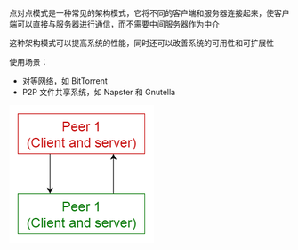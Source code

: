 点对点模式是一种常见的架构模式，它将不同的客户端和服务器连接起来，使客户端可以直接与服务器进行通信，而不需要中间服务器作为中介

这种架构模式可以提高系统的性能，同时还可以改善系统的可用性和可扩展性

使用场景：

- 对等网络，如 BitTorrent
- P2P 文件共享系统，如 Napster 和 Gnutella

![img](.assets/%E7%82%B9%E5%AF%B9%E7%82%B9%E6%A8%A1%E5%BC%8F/4366140-a009607d4f016db0.png)